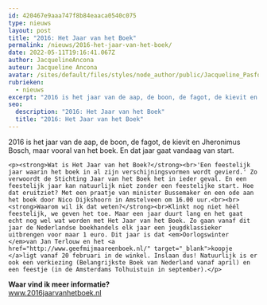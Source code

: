 ```yaml
---
id: 420467e9aaa747f8b84eaaca0540c075
type: nieuws
layout: post
title: "2016: Het Jaar van het Boek"
permalink: /nieuws/2016-het-jaar-van-het-boek/
date: 2022-05-11T19:16:41.067Z
author: JacquelineAncona
auteur: Jacqueline Ancona
avatar: /sites/default/files/styles/node_author/public/Jacqueline_Pasfoto.jpg?itok=RPZ_0CZG
rubrieken:
  - nieuws
excerpt: "2016 is het jaar van de aap, de boon, de fagot, de kievit en Jheronimus Bosch, maar vooral van het boek. En dat jaar gaat vandaag van start.  "
seo:
  description: "2016: Het Jaar van het Boek"
  title: "2016: Het Jaar van het Boek"
---
```

2016 is het jaar van de aap, de boon, de fagot, de kievit en Jheronimus Bosch, maar vooral van het boek. En dat jaar gaat vandaag van start.  

    <p><strong>Wat is Het Jaar van het Boek?</strong><br>'Een feestelijk jaar waarin het boek in al zijn verschijningsvormen wordt gevierd.' Zo verwoordt de Stichting Jaar van het Boek het in ieder geval. En een feestelijk jaar kan natuurlijk niet zonder een feestelijke start. Hoe dat eruitziet? Met een praatje van minister Bussemaker en een ode aan het boek door Nico Dijkshoorn in Amstelveen om 16.00 uur.<br><br><strong>Waarom wil ik dat weten?</strong><br>Klinkt nog niet héél feestelijk, we geven het toe. Maar een jaar duurt lang en het gaat echt nog wel wat worden met Het Jaar van het Boek. Zo gaan vanaf dit jaar de Nederlandse boekhandels elk jaar een jeugdklassieker uitbrengen voor maar 1 euro. Dit jaar is dat <em>Oorlogswinter </em>van Jan Terlouw en het <a href="http://www.geefmijmaareenboek.nl/" target="_blank">koopje </a>ligt vanaf 20 februari in de winkel. Inslaan dus! Natuurlijk is er ook een verkiezing (Belangrijkste Boek van Nederland vanaf april) en een feestje (in de Amsterdams Tolhuistuin in september).</p>
<p><strong>Waar vind ik meer informatie?</strong><br><a href="http://www.2016jaarvanhetboek.nl" target="_blank">www.2016jaarvanhetboek.nl</a></p>
<p> </p>  
